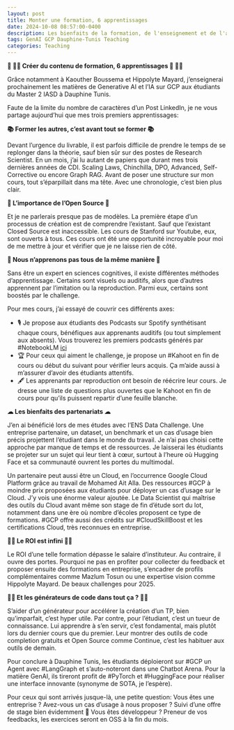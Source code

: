 ```yaml
---
layout: post
title: Monter une formation, 6 apprentissages
date: 2024-10-08 08:57:00-0400
description: Les bienfaits de la formation, de l'enseignement et de l'apprentissage
tags: GenAI GCP Dauphine-Tunis Teaching
categories: Teaching
---
```


**📖 🧑‍🏫 Créer du contenu de formation, 6 apprentissages 📖 🧑‍🏫**

Grâce notamment à Kaouther Boussema et Hippolyte Mayard, j’enseignerai prochainement les matières de Generative AI et l’IA sur GCP aux étudiants du Master 2 IASD à Dauphine Tunis.

Faute de la limite du nombre de caractères d’un Post LinkedIn, je ne vous partage aujourd’hui que mes trois premiers apprentissages:

**📚 Former les autres, c’est avant tout se former 📚**

Devant l’urgence du livrable, il est parfois difficile de prendre le temps de se replonger dans la théorie, sauf bien sûr sur des postes de Research Scientist. En un mois, j’ai lu autant de papiers que durant mes trois dernières années de CDI. Scaling Laws, Chinchilla, DPO, Advanced, Self-Corrective ou encore Graph RAG. Avant de poser une structure sur mon cours, tout s’éparpillait dans ma tête. Avec une chronologie, c’est bien plus clair.

**👐 L’importance de l’Open Source 👐**

Et je ne parlerais presque pas de modèles. La première étape d’un processus de création est de comprendre l’existant. Sauf que l’existant Closed Source est inaccessible. Les cours de Stanford sur Youtube, eux, sont ouverts à tous. Ces cours ont été une opportunité incroyable pour moi de me mettre à jour et vérifier que je ne laisse rien de côté.

**🧠 Nous n’apprenons pas tous de la même manière 🧠**

Sans être un expert en sciences cognitives, il existe différentes méthodes d’apprentissage. Certains sont visuels ou auditifs, alors que d’autres apprennent par l’imitation ou la reproduction. Parmi eux, certains sont boostés par le challenge.

Pour mes cours, j’ai essayé de couvrir ces différents axes:

- 🎙 Je propose aux étudiants des Podcasts sur Spotify synthétisant chaque cours, bénéfiques aux apprenants auditifs (ou tout simplement aux absents). Vous trouverez les premiers podcasts générés par #NotebookLM [ici](https://open.spotify.com/show/4Y7k3SpY00R7w0O0CfuGol)
- 🏆 Pour ceux qui aiment le challenge, je propose un #Kahoot en fin de cours ou début du suivant pour vérifier leurs acquis. Ça m’aide aussi à m’assurer d’avoir des étudiants attentifs.
- 🖋 Les apprenants par reproduction ont besoin de réécrire leur cours. Je dresse une liste de questions plus ouvertes que le Kahoot en fin de cours pour qu’ils puissent repartir d’une feuille blanche.

**☁ Les bienfaits des partenariats ☁**

J’en ai bénéficié lors de mes études avec l’ENS Data Challenge. Une entreprise partenaire, un dataset, un benchmark et un cas d’usage bien précis projettent l’étudiant dans le monde du travail. Je n’ai pas choisi cette approche par manque de temps et de ressources. Je laisserai les étudiants se projeter sur un sujet qui leur tient à cœur, surtout à l’heure où Hugging Face et sa communauté ouvrent les portes du multimodal.

Un partenaire peut aussi être un Cloud, en l’occurrence Google Cloud Platform grâce au travail de Mohamed Ait Alla. Des ressources #GCP à moindre prix proposées aux étudiants pour déployer un cas d’usage sur le Cloud. J’y vois une énorme valeur ajoutée. Le Data Scientist qui maîtrise des outils du Cloud avant même son stage de fin d’étude sort du lot, notamment dans une ère où nombre d’écoles proposent ce type de formations. #GCP offre aussi des crédits sur #CloudSkillBoost et les certifications Cloud, très reconnues en entreprise.

**👨‍🎓 Le ROI est infini 👨‍🎓**

Le ROI d’une telle formation dépasse le salaire d’instituteur. Au contraire, il ouvre des portes. Pourquoi ne pas en profiter pour collecter du feedback et proposer ensuite des formations en entreprise, s’encadrer de profils complémentaires comme Mazlum Tosun ou une expertise vision comme Hippolyte Mayard. De beaux challenges pour 2025.

**👨‍💻 Et les générateurs de code dans tout ça ? 👨‍💻**

S’aider d’un générateur pour accélérer la création d’un TP, bien qu’imparfait, c’est hyper utile. Par contre, pour l’étudiant, c’est un tueur de connaissance. Lui apprendre à s’en servir, c’est fondamental, mais plutôt lors du dernier cours que du premier. Leur montrer des outils de code completion gratuits et Open Source comme Continue, c’est les habituer aux outils de demain.

Pour conclure à Dauphine Tunis, les étudiants déploieront sur #GCP un Agent avec #LangGraph et s’auto-noteront dans une Chatbot Arena.
Pour la matière GenAI, ils tireront profit de #PyTorch et #HuggingFace pour réaliser une interface innovante (synonyme de SOTA, je l’espère).

Pour ceux qui sont arrivés jusque-là, une petite question:
Vous êtes une entreprise ? Avez-vous un cas d’usage à nous proposer ? Suivi d’une offre de stage bien évidemment 🤞
Vous êtes développeur ? Preneur de vos feedbacks, les exercices seront en OSS à la fin du mois.